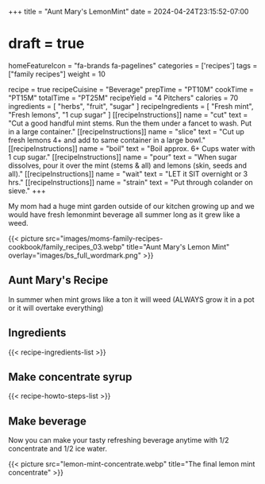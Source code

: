 +++
title = "Aunt Mary's LemonMint"
date = 2024-04-24T23:15:52-07:00
# draft = true
homeFeatureIcon = "fa-brands fa-pagelines"
categories = ['recipes']
tags = ["family recipes"]
weight = 10

recipe = true
recipeCuisine = "Beverage"
prepTime = "PT10M"
cookTime = "PT15M"
totalTime = "PT25M"
recipeYield = "4 Pitchers"
calories = 70
ingredients = [
  "herbs",
  "fruit",
  "sugar"
]
recipeIngredients = [
  "Fresh mint",
  "Fresh lemons",
  "1 cup sugar"
]
[[recipeInstructions]]
  name = "cut"
  text = "Cut a good handful mint stems. Run the them under a fancet to wash. Put in a large container."
[[recipeInstructions]]
  name = "slice"
  text = "Cut up fresh lemons 4+ and add to same container in a large bowl."
[[recipeInstructions]]
  name = "boil"
  text = "Boil approx. 6+ Cups water with 1 cup sugar." 
[[recipeInstructions]]
  name = "pour"
  text = "When sugar dissolves, pour it over the mint (stems & all) and lemons (skin, seeds and all)."
[[recipeInstructions]]
  name = "wait"
  text = "LET it SIT overnight or 3 hrs."
[[recipeInstructions]]
  name = "strain"
  text = "Put through colander on sieve." 
+++

My mom had a huge mint garden outside of our kitchen growing up and we would have fresh lemonmint beverage all summer long as it grew like a weed.

{{< picture src="images/moms-family-recipes-cookbook/family_recipes_03.webp" title="Aunt Mary's Lemon Mint" overlay="images/bs_full_wordmark.png" >}}

## Aunt Mary's Recipe

In summer when mint grows like a ton it will weed (ALWAYS grow it in a pot or it will overtake everything)

## Ingredients
{{< recipe-ingredients-list >}}

## Make concentrate syrup
{{< recipe-howto-steps-list >}}

## Make beverage
Now you can make your tasty refreshing beverage anytime with 1/2 concentrate and 1/2 ice water.

{{< picture src="lemon-mint-concentrate.webp" title="The final lemon mint concentrate" >}}
